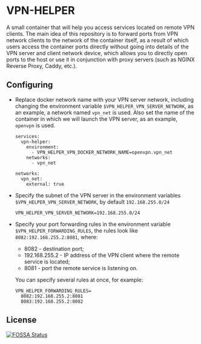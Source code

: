 # VPN-HELPER

A small container that will help you access services located on remote
VPN clients. The main idea of this repository is to forward ports from
VPN network clients to the network of the container itself, as a result
of which users access the container ports directly without going into
details of the VPN server and client network device, which allows you
to directly open ports to the host or use it in conjunction with proxy
servers (such as NGINX Reverse Proxy, Caddy, etc.).

## Configuring

* Replace docker network name with your VPN server network, including
  changing the environment variable `$VPN_HELPER_VPN_SERVER_NETWORK`,
  as an example, a network named `vpn_net` is used. Also set the name
  of the container in which we will launch the VPN server, as an
  example, `openvpn` is used.

  ```
  services:
    vpn-helper:
      environment:
        - VPN_HELPER_VPN_DOCKER_NETWORK_NAME=openvpn.vpn_net
      networks:
        - vpn_net
  
  networks:
    vpn_net:
      external: true
  ```
* Specify the subnet of the VPN server in the environment variables
  `$VPN_HELPER_VPN_SERVER_NETWORK`, by default `192.168.255.0/24`

  ```
  VPN_HELPER_VPN_SERVER_NETWORK=192.168.255.0/24
  ```

* Specify your port forwarding rules in the environment variable
  `$VPN_HELPER_FORWARDING_RULES`, the rules look like
  `8082:192.168.255.2:8081`, where:
  * 8082 - destination port;
  * 192.168.255.2 - IP address of the VPN client where the remote
    service is located; 
  * 8081 - port the remote service is listening on.
  
  You can specify several rules at once, for example:
  ```
  VPN_HELPER_FORWARDING_RULES=
    8082:192.168.255.2:8081
    8083:192.168.255.2:8082
  ```

## License
[![FOSSA Status](https://app.fossa.com/api/projects/git%2Bgithub.com%2FRamasyaR%2Fvpn-helper.svg?type=large&issueType=license)](https://app.fossa.com/projects/git%2Bgithub.com%2FRamasyaR%2Fvpn-helper?ref=badge_large&issueType=license)